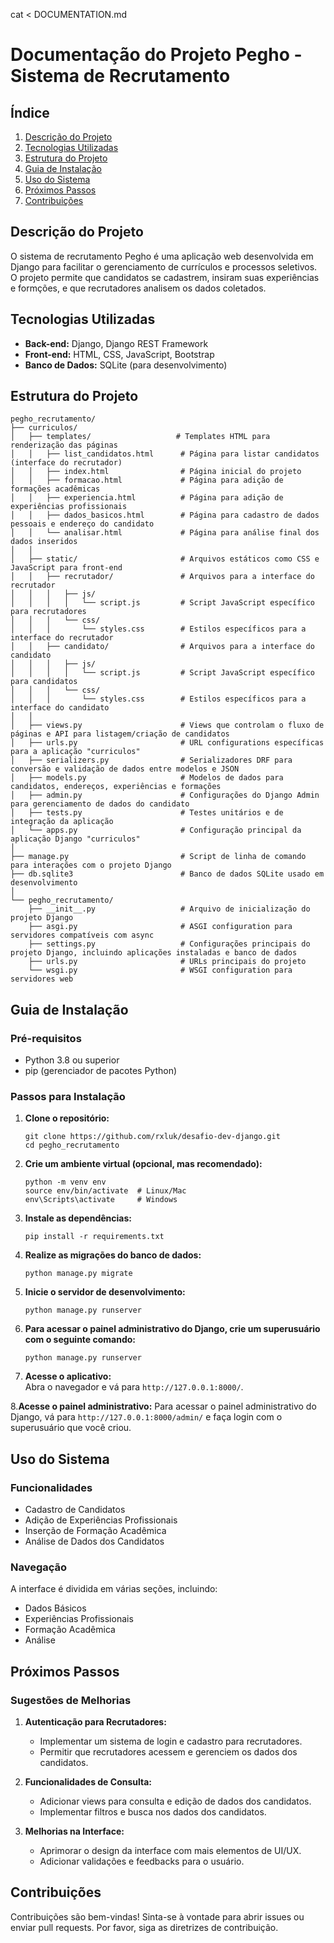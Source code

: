 cat <<EOL > DOCUMENTATION.md
# Documentação do Projeto Pegho - Sistema de Recrutamento

## Índice
1. [Descrição do Projeto](#descrição-do-projeto)
2. [Tecnologias Utilizadas](#tecnologias-utilizadas)
3. [Estrutura do Projeto](#estrutura-do-projeto)
4. [Guia de Instalação](#guia-de-instalação)
5. [Uso do Sistema](#uso-do-sistema)
6. [Próximos Passos](#próximos-passos)
7. [Contribuições](#contribuições)

## Descrição do Projeto
O sistema de recrutamento Pegho é uma aplicação web desenvolvida em Django para facilitar o gerenciamento de currículos e processos seletivos. O projeto permite que candidatos se cadastrem, insiram suas experiências e formções, e que recrutadores analisem os dados coletados.

## Tecnologias Utilizadas
- **Back-end:** Django, Django REST Framework
- **Front-end:** HTML, CSS, JavaScript, Bootstrap
- **Banco de Dados:** SQLite (para desenvolvimento)

## Estrutura do Projeto
```
pegho_recrutamento/
├── curriculos/
│   ├── templates/                   # Templates HTML para renderização das páginas
│   │   ├── list_candidatos.html      # Página para listar candidatos (interface do recrutador)
│   │   ├── index.html                # Página inicial do projeto
│   │   ├── formacao.html             # Página para adição de formações acadêmicas
│   │   ├── experiencia.html          # Página para adição de experiências profissionais
│   │   ├── dados_basicos.html        # Página para cadastro de dados pessoais e endereço do candidato
│   │   └── analisar.html             # Página para análise final dos dados inseridos
│   │
│   ├── static/                       # Arquivos estáticos como CSS e JavaScript para front-end
│   │   ├── recrutador/               # Arquivos para a interface do recrutador
│   │   │   ├── js/
│   │   │   │   └── script.js         # Script JavaScript específico para recrutadores
│   │   │   └── css/
│   │   │       └── styles.css        # Estilos específicos para a interface do recrutador
│   │   ├── candidato/                # Arquivos para a interface do candidato
│   │   │   ├── js/
│   │   │   │   └── script.js         # Script JavaScript específico para candidatos
│   │   │   └── css/
│   │   │       └── styles.css        # Estilos específicos para a interface do candidato
│   │
│   ├── views.py                      # Views que controlam o fluxo de páginas e API para listagem/criação de candidatos
│   ├── urls.py                       # URL configurations específicas para a aplicação "curriculos"
│   ├── serializers.py                # Serializadores DRF para conversão e validação de dados entre modelos e JSON
│   ├── models.py                     # Modelos de dados para candidatos, endereços, experiências e formações
│   ├── admin.py                      # Configurações do Django Admin para gerenciamento de dados do candidato
│   ├── tests.py                      # Testes unitários e de integração da aplicação
│   └── apps.py                       # Configuração principal da aplicação Django "curriculos"
│
├── manage.py                         # Script de linha de comando para interações com o projeto Django
├── db.sqlite3                        # Banco de dados SQLite usado em desenvolvimento
│
└── pegho_recrutamento/
    ├── __init__.py                   # Arquivo de inicialização do projeto Django
    ├── asgi.py                       # ASGI configuration para servidores compatíveis com async
    ├── settings.py                   # Configurações principais do projeto Django, incluindo aplicações instaladas e banco de dados
    ├── urls.py                       # URLs principais do projeto
    └── wsgi.py                       # WSGI configuration para servidores web
```

## Guia de Instalação

### Pré-requisitos
- Python 3.8 ou superior
- pip (gerenciador de pacotes Python)

### Passos para Instalação

1. **Clone o repositório:**
   ```
   git clone https://github.com/rxluk/desafio-dev-django.git
   cd pegho_recrutamento
   ```

2. **Crie um ambiente virtual (opcional, mas recomendado):**
   ```
   python -m venv env
   source env/bin/activate  # Linux/Mac
   env\Scripts\activate     # Windows
   ```

3. **Instale as dependências:**
   ```
   pip install -r requirements.txt
   ```

4. **Realize as migrações do banco de dados:**
   ```
   python manage.py migrate
   ```

5. **Inicie o servidor de desenvolvimento:**
   ```
   python manage.py runserver
   ```
   
6. **Para acessar o painel administrativo do Django, crie um superusuário com o seguinte comando:**
   ```
   python manage.py runserver
   ```

7. **Acesse o aplicativo:**  
   Abra o navegador e vá para `http://127.0.0.1:8000/`.

8.**Acesse o painel administrativo:**
   Para acessar o painel administrativo do Django, vá para `http://127.0.0.1:8000/admin/` e faça login com o superusuário que você criou.

## Uso do Sistema

### Funcionalidades
- Cadastro de Candidatos
- Adição de Experiências Profissionais
- Inserção de Formação Acadêmica
- Análise de Dados dos Candidatos

### Navegação
A interface é dividida em várias seções, incluindo:
- Dados Básicos
- Experiências Profissionais
- Formação Acadêmica
- Análise

## Próximos Passos

### Sugestões de Melhorias
1. **Autenticação para Recrutadores:**
   - Implementar um sistema de login e cadastro para recrutadores.
   - Permitir que recrutadores acessem e gerenciem os dados dos candidatos.

2. **Funcionalidades de Consulta:**
   - Adicionar views para consulta e edição de dados dos candidatos.
   - Implementar filtros e busca nos dados dos candidatos.

3. **Melhorias na Interface:**
   - Aprimorar o design da interface com mais elementos de UI/UX.
   - Adicionar validações e feedbacks para o usuário.

## Contribuições
Contribuições são bem-vindas! Sinta-se à vontade para abrir issues ou enviar pull requests. Por favor, siga as diretrizes de contribuição.
